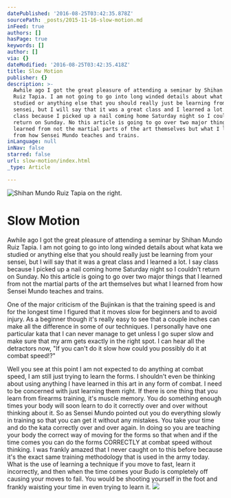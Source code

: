 ```yaml
---
datePublished: '2016-08-25T03:42:35.878Z'
sourcePath: _posts/2015-11-16-slow-motion.md
inFeed: true
authors: []
hasPage: true
keywords: []
author: []
via: {}
dateModified: '2016-08-25T03:42:35.418Z'
title: Slow Motion
publisher: {}
description: >-
  Awhile ago I got the great pleasure of attending a seminar by Shihan Mundo
  Ruiz Tapia. I am not going to go into long winded details about what kata we
  studied or anything else that you should really just be learning from your
  sensei, but I will say that it was a great class and I learned a lot. I say
  class because I picked up a nail coming home Saturday night so I couldn’t
  return on Sunday. No this article is going to go over two major things that I
  learned from not the martial parts of the art themselves but what I learned
  from how Sensei Mundo teaches and trains.
inLanguage: null
inNav: false
starred: false
url: slow-motion/index.html
_type: Article

---
```

![Shihan Mundo Ruiz Tapia on the right.](https://the-grid-user-content.s3-us-west-2.amazonaws.com/9c13f7aa-e678-4fb1-8767-0ef008211aa1.png)

# Slow Motion

Awhile ago I got the great pleasure of attending a seminar by Shihan Mundo Ruiz Tapia. I am not going to go into long winded details about what kata we studied or anything else that you should really just be learning from your sensei, but I will say that it was a great class and I learned a lot. I say class because I picked up a nail coming home Saturday night so I couldn't return on Sunday. No this article is going to go over two major things that I learned from not the martial parts of the art themselves but what I learned from how Sensei Mundo teaches and trains.

One of the major criticism of the Bujinkan is that the training speed is and for the longest time I figured that it moves slow for beginners and to avoid injury. As a beginner though it's really easy to see that a couple inches can make all the difference in some of our techniques. I personally have one particular kata that I can never manage to get unless I go super slow and make sure that my arm gets exactly in the right spot. I can hear all the detractors now, "If you can't do it slow how could you possibly do it at combat speed!?"

Well you see at this point I am not expected to do anything at combat speed, I am still just trying to learn the forms. I shouldn't even be thinking about using anything I have learned in this art in any form of combat. I need to be concerned with just learning them right. If there is one thing that you learn from firearms training, it's muscle memory. You do something enough times your body will soon learn to do it correctly over and over without thinking about it. So as Sensei Mundo pointed out you do everything slowly in training so that you can get it without any mistakes. You take your time and do the kata correctly over and over again. In doing so you are teaching your body the correct way of moving for the forms so that when and if the time comes you can do the forms CORRECTLY at combat speed without thinking. I was frankly amazed that I never caught on to this before because it's the exact same training methodology that is used in the army today. What is the use of learning a technique if you move to fast, learn it incorrectly, and then when the time comes your Budo is completely off causing your moves to fail. You would be shooting yourself in the foot and frankly waisting your time in even trying to learn it.
![](https://the-grid-user-content.s3-us-west-2.amazonaws.com/8c4edd64-41a2-4d62-870f-c5feeca18c05.jpg)